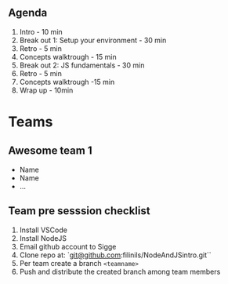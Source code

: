 ## Agenda

1. Intro - 10 min
2. Break out 1: Setup your environment - 30 min
3. Retro - 5 min
4. Concepts walktrough - 15 min
5. Break out 2: JS fundamentals - 30 min
6. Retro - 5 min
7. Concepts walktrough -15 min
8. Wrap up - 10min

# Teams

## Awesome team 1

- Name
- Name
- ...

## Team pre sesssion checklist

1. Install VSCode
2. Install NodeJS
3. Email github account to Sigge
4. Clone repo at: `git@github.com:filinils/NodeAndJSintro.git``
5. Per team create a branch `<teamname>`
6. Push and distribute the created branch among team members
